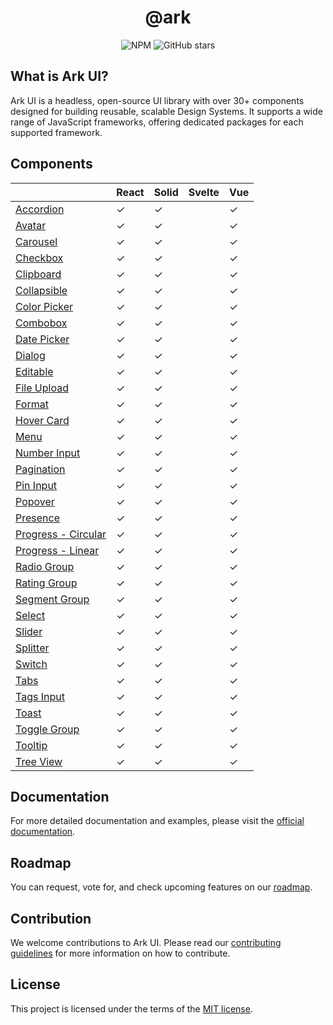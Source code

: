 <h1 align="center">@ark</h1>

<p align="center">
  <img alt="NPM" src="https://img.shields.io/npm/l/@ark-ui/react?style=for-the-badge" />
  <img alt="GitHub stars" src="https://img.shields.io/github/stars/chakra-ui/ark?logo=github&style=for-the-badge" />
</p>

## What is Ark UI?

Ark UI is a headless, open-source UI library with over 30+ components designed for building
reusable, scalable Design Systems. It supports a wide range of JavaScript frameworks, offering
dedicated packages for each supported framework.

## Components

|                                                                                   | React | Solid | Svelte | Vue |
| --------------------------------------------------------------------------------- | ----- | ----- | ------ | --- |
| [Accordion](https://ark-ui.com/docs/react/components/accordion)                   | ✓     | ✓     |        | ✓   |
| [Avatar](https://ark-ui.com/docs/react/components/avatar)                         | ✓     | ✓     |        | ✓   |
| [Carousel](https://ark-ui.com/docs/react/components/carousel)                     | ✓     | ✓     |        | ✓   |
| [Checkbox](https://ark-ui.com/docs/react/components/checkbox)                     | ✓     | ✓     |        | ✓   |
| [Clipboard](https://ark-ui.com/docs/react/components/clipboard)                   | ✓     | ✓     |        | ✓   |
| [Collapsible](https://ark-ui.com/docs/react/components/collapsible)               | ✓     | ✓     |        | ✓   |
| [Color Picker](https://ark-ui.com/docs/react/components/color-picker)             | ✓     | ✓     |        | ✓   |
| [Combobox](https://ark-ui.com/docs/react/components/combobox)                     | ✓     | ✓     |        | ✓   |
| [Date Picker](https://ark-ui.com/docs/react/components/date-picker)               | ✓     | ✓     |        | ✓   |
| [Dialog](https://ark-ui.com/docs/react/components/dialog)                         | ✓     | ✓     |        | ✓   |
| [Editable](https://ark-ui.com/docs/react/components/editable)                     | ✓     | ✓     |        | ✓   |
| [File Upload](https://ark-ui.com/docs/react/components/file-upload)               | ✓     | ✓     |        | ✓   |
| [Format](https://ark-ui.com/docs/react/components/format)                         | ✓     | ✓     |        | ✓   |
| [Hover Card](https://ark-ui.com/docs/react/components/hover-card)                 | ✓     | ✓     |        | ✓   |
| [Menu](https://ark-ui.com/docs/react/components/menu)                             | ✓     | ✓     |        | ✓   |
| [Number Input](https://ark-ui.com/docs/react/components/number-input)             | ✓     | ✓     |        | ✓   |
| [Pagination](https://ark-ui.com/docs/react/components/pagination)                 | ✓     | ✓     |        | ✓   |
| [Pin Input](https://ark-ui.com/docs/react/components/pin-input)                   | ✓     | ✓     |        | ✓   |
| [Popover](https://ark-ui.com/docs/react/components/popover)                       | ✓     | ✓     |        | ✓   |
| [Presence](https://ark-ui.com/docs/react/components/presence)                     | ✓     | ✓     |        | ✓   |
| [Progress - Circular](https://ark-ui.com/docs/react/components/circular-progress) | ✓     | ✓     |        | ✓   |
| [Progress - Linear](https://ark-ui.com/docs/react/components/linear-progress)     | ✓     | ✓     |        | ✓   |
| [Radio Group](https://ark-ui.com/docs/react/components/radio-group)               | ✓     | ✓     |        | ✓   |
| [Rating Group](https://ark-ui.com/docs/react/components/rating-group)             | ✓     | ✓     |        | ✓   |
| [Segment Group](https://ark-ui.com/docs/react/components/segment-group)           | ✓     | ✓     |        | ✓   |
| [Select](https://ark-ui.com/docs/react/components/select)                         | ✓     | ✓     |        | ✓   |
| [Slider](https://ark-ui.com/docs/react/components/slider)                         | ✓     | ✓     |        | ✓   |
| [Splitter](https://ark-ui.com/docs/react/components/splitter)                     | ✓     | ✓     |        | ✓   |
| [Switch](https://ark-ui.com/docs/react/components/switch)                         | ✓     | ✓     |        | ✓   |
| [Tabs](https://ark-ui.com/docs/react/components/tabs)                             | ✓     | ✓     |        | ✓   |
| [Tags Input](https://ark-ui.com/docs/react/components/tags-input)                 | ✓     | ✓     |        | ✓   |
| [Toast](https://ark-ui.com/docs/react/components/toast)                           | ✓     | ✓     |        | ✓   |
| [Toggle Group](https://ark-ui.com/docs/react/components/toggle-group)             | ✓     | ✓     |        | ✓   |
| [Tooltip](https://ark-ui.com/docs/react/components/tooltip)                       | ✓     | ✓     |        | ✓   |
| [Tree View](https://ark-ui.com/docs/react/components/tree-view)                   | ✓     | ✓     |        | ✓   |

## Documentation

For more detailed documentation and examples, please visit the
[official documentation](https://ark-ui.com/).

## Roadmap

You can request, vote for, and check upcoming features on our [roadmap](https://ark-ui.canny.io/).

## Contribution

We welcome contributions to Ark UI. Please read our
[contributing guidelines](https://github.com/chakra-ui/ark/blob/main/CONTRIBUTING.md) for more
information on how to contribute.

## License

This project is licensed under the terms of the
[MIT license](https://github.com/chakra-ui/ark/blob/main/LICENSE).
